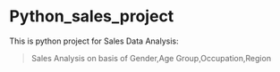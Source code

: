 # Python_sales_project
This is python project for Sales Data Analysis:
>Sales Analysis on basis of Gender,Age Group,Occupation,Region
